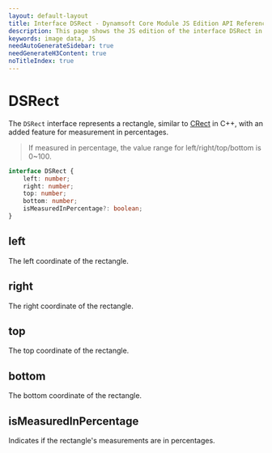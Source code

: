 ```yaml
---
layout: default-layout
title: Interface DSRect - Dynamsoft Core Module JS Edition API Reference
description: This page shows the JS edition of the interface DSRect in Dynamsoft Core Module.
keywords: image data, JS
needAutoGenerateSidebar: true
needGenerateH3Content: true
noTitleIndex: true
---
```


# DSRect

The `DSRect` interface represents a rectangle, similar to [CRect](https://www.dynamsoft.com/capture-vision/docs/server/programming/cplusplus/api-reference/core/basic-structures/rect.html) in C++, with an added feature for measurement in percentages.

> If measured in percentage, the value range for left/right/top/bottom is 0~100.

```typescript
interface DSRect {
    left: number;
    right: number;
    top: number;
    bottom: number;
    isMeasuredInPercentage?: boolean;
}
```

## left

The left coordinate of the rectangle.

## right

The right coordinate of the rectangle.

## top

The top coordinate of the rectangle.

## bottom

The bottom coordinate of the rectangle.

## isMeasuredInPercentage

Indicates if the rectangle's measurements are in percentages.

